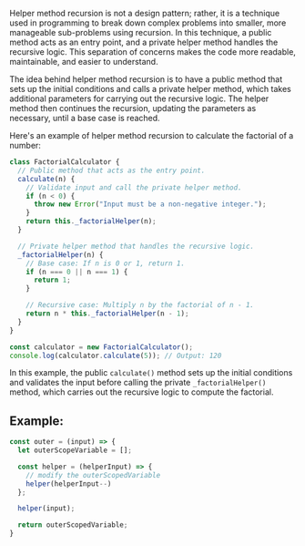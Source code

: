 
Helper method recursion is not a design pattern; rather, it is a technique used in programming to break down complex problems into smaller, more manageable sub-problems using recursion. In this technique, a public method acts as an entry point, and a private helper method handles the recursive logic. This separation of concerns makes the code more readable, maintainable, and easier to understand.

The idea behind helper method recursion is to have a public method that sets up the initial conditions and calls a private helper method, which takes additional parameters for carrying out the recursive logic. The helper method then continues the recursion, updating the parameters as necessary, until a base case is reached.

Here's an example of helper method recursion to calculate the factorial of a number:

```javascript
class FactorialCalculator {
  // Public method that acts as the entry point.
  calculate(n) {
    // Validate input and call the private helper method.
    if (n < 0) {
      throw new Error("Input must be a non-negative integer.");
    }
    return this._factorialHelper(n);
  }

  // Private helper method that handles the recursive logic.
  _factorialHelper(n) {
    // Base case: If n is 0 or 1, return 1.
    if (n === 0 || n === 1) {
      return 1;
    }

    // Recursive case: Multiply n by the factorial of n - 1.
    return n * this._factorialHelper(n - 1);
  }
}

const calculator = new FactorialCalculator();
console.log(calculator.calculate(5)); // Output: 120
```

In this example, the public `calculate()` method sets up the initial conditions and validates the input before calling the private `_factorialHelper()` method, which carries out the recursive logic to compute the factorial.

## Example:

```javascript
const outer = (input) => {
  let outerScopeVariable = [];

  const helper = (helperInput) => {
    // modify the outerScopedVariable
    helper(helperInput--)
  };

  helper(input);

  return outerScopedVariable;
}
```

